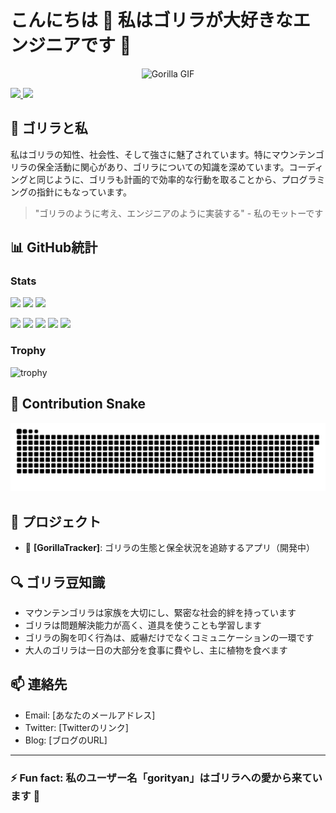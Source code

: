 # こんにちは 👋 私はゴリラが大好きなエンジニアです 🦍

<p align="center">
  <img src="https://media.giphy.com/media/YrZECW1GgBkqat6F0B/giphy.gif" width="300" alt="Gorilla GIF">

</p>

<p align="left">
  <a href="https://github.com/gorityan">
    <img height="20" src="https://komarev.com/ghpvc/?username=gorityan" />
  </a>
  <a href="https://github.com/gorityan">
    <img height="20" src="https://img.shields.io/github/followers/gorityan?label=follow&logo=github&style=flat" />
  </a>
</p>

## 🦍 ゴリラと私

私はゴリラの知性、社会性、そして強さに魅了されています。特にマウンテンゴリラの保全活動に関心があり、ゴリラについての知識を深めています。コーディングと同じように、ゴリラも計画的で効率的な行動を取ることから、プログラミングの指針にもなっています。

> "ゴリラのように考え、エンジニアのように実装する" - 私のモットーです

## 📊 GitHub統計

### Stats
![](http://github-profile-summary-cards.vercel.app/api/cards/profile-details?username=gorityan&theme=nord_dark)
![](http://github-profile-summary-cards.vercel.app/api/cards/repos-per-language?username=gorityan&theme=nord_dark)
![](http://github-profile-summary-cards.vercel.app/api/cards/stats?username=gorityan&theme=nord_dark)

![](http://github-profile-summary-cards.vercel.app/api/cards/profile-details?username=あなたのGitHub名&theme=gruvbox)
![](http://github-profile-summary-cards.vercel.app/api/cards/repos-per-language?username=あなたのGitHub名&theme=gruvbox)
![](http://github-profile-summary-cards.vercel.app/api/cards/most-commit-language?username=あなたのGitHub名&theme=gruvbox)
![](http://github-profile-summary-cards.vercel.app/api/cards/stats?username=あなたのGitHub名&theme=gruvbox)
![](http://github-profile-summary-cards.vercel.app/api/cards/productive-time?username=あなたのGitHub名&theme=gruvbox&utcOffset=9)

### Trophy
![trophy](https://github-profile-trophy.vercel.app/?username=gorityan&theme=nord&column=3&rank=SECRET,SSS,SS,S,AAA,AA,A,B,C&margin-w=15)

## 🐍 Contribution Snake
![GitHub Snake](https://raw.githubusercontent.com/gorityan/gorityan/output/github-contribution-grid-snake.svg)

## 🚀 プロジェクト

- 🦍 **[GorillaTracker]**: ゴリラの生態と保全状況を追跡するアプリ（開発中）


## 🔍 ゴリラ豆知識

- マウンテンゴリラは家族を大切にし、緊密な社会的絆を持っています
- ゴリラは問題解決能力が高く、道具を使うことも学習します
- ゴリラの胸を叩く行為は、威嚇だけでなくコミュニケーションの一環です
- 大人のゴリラは一日の大部分を食事に費やし、主に植物を食べます

## 📫 連絡先

- Email: [あなたのメールアドレス]
- Twitter: [Twitterのリンク]
- Blog: [ブログのURL]

---

### ⚡ Fun fact: 私のユーザー名「gorityan」はゴリラへの愛から来ています 🦍

